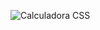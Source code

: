 ![Calculadora CSS](https://github.com/user-attachments/assets/99f74bc0-5210-4f77-8f3e-1b71cc05d4fb)

